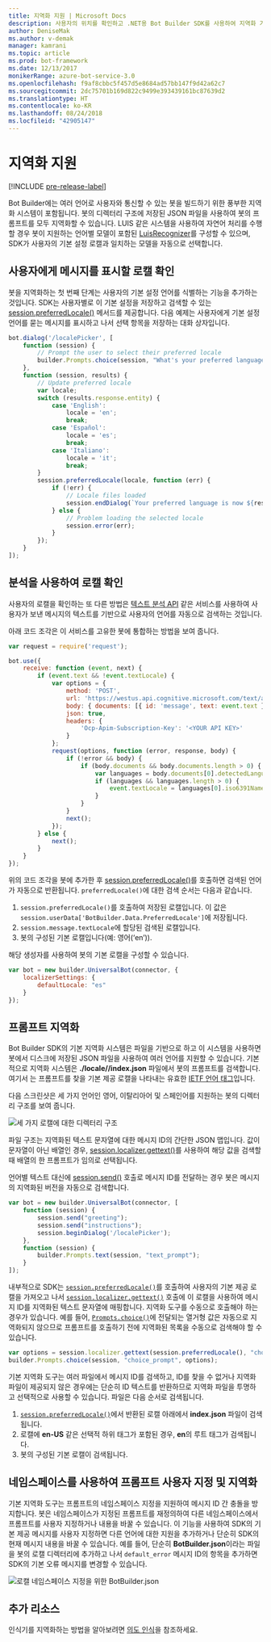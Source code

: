 ```yaml
---
title: 지역화 지원 | Microsoft Docs
description: 사용자의 위치를 확인하고 .NET용 Bot Builder SDK를 사용하여 지역화 기능을 구현하는 방법을 알아봅니다.
author: DeniseMak
ms.author: v-demak
manager: kamrani
ms.topic: article
ms.prod: bot-framework
ms.date: 12/13/2017
monikerRange: azure-bot-service-3.0
ms.openlocfilehash: f9af8cbbc5f457d5e8684ad57bb147f9d42a62c7
ms.sourcegitcommit: 2dc75701b169d822c9499e393439161bc87639d2
ms.translationtype: HT
ms.contentlocale: ko-KR
ms.lasthandoff: 08/24/2018
ms.locfileid: "42905147"
---
```

# <a name="support-localization"></a>지역화 지원

[!INCLUDE [pre-release-label](../includes/pre-release-label-v3.md)]

Bot Builder에는 여러 언어로 사용자와 통신할 수 있는 봇을 빌드하기 위한 풍부한 지역화 시스템이 포함됩니다. 봇의 디렉터리 구조에 저장된 JSON 파일을 사용하여 봇의 프롬프트를 모두 지역화할 수 있습니다. LUIS 같은 시스템을 사용하여 자연어 처리를 수행할 경우 봇이 지원하는 언어별 모델이 포함된 [LuisRecognizer][LUISRecognizer]를 구성할 수 있으며, SDK가 사용자의 기본 설정 로캘과 일치하는 모델을 자동으로 선택합니다.

## <a name="determine-the-locale-by-prompting-the-user"></a>사용자에게 메시지를 표시할 로캘 확인
봇을 지역화하는 첫 번째 단계는 사용자의 기본 설정 언어를 식별하는 기능을 추가하는 것입니다. SDK는 사용자별로 이 기본 설정을 저장하고 검색할 수 있는 [session.preferredLocale()][preferredLocal] 메서드를 제공합니다. 다음 예제는 사용자에게 기본 설정 언어를 묻는 메시지를 표시하고 나서 선택 항목을 저장하는 대화 상자입니다.

``` javascript
bot.dialog('/localePicker', [
    function (session) {
        // Prompt the user to select their preferred locale
        builder.Prompts.choice(session, "What's your preferred language?", 'English|Español|Italiano');
    },
    function (session, results) {
        // Update preferred locale
        var locale;
        switch (results.response.entity) {
            case 'English':
                locale = 'en';
                break;
            case 'Español':
                locale = 'es';
                break;
            case 'Italiano':
                locale = 'it';
                break;
        }
        session.preferredLocale(locale, function (err) {
            if (!err) {
                // Locale files loaded
                session.endDialog(`Your preferred language is now ${results.response.entity}`);
            } else {
                // Problem loading the selected locale
                session.error(err);
            }
        });
    }
]);
```

## <a name="determine-the-locale-by-using-analytics"></a>분석을 사용하여 로캘 확인
사용자의 로캘을 확인하는 또 다른 방법은 [텍스트 분석 API](/azure/cognitive-services/cognitive-services-text-analytics-quick-start) 같은 서비스를 사용하여 사용자가 보낸 메시지의 텍스트를 기반으로 사용자의 언어를 자동으로 검색하는 것입니다.

아래 코드 조각은 이 서비스를 고유한 봇에 통합하는 방법을 보여 줍니다.
``` javascript
var request = require('request');

bot.use({
    receive: function (event, next) {
        if (event.text && !event.textLocale) {
            var options = {
                method: 'POST',
                url: 'https://westus.api.cognitive.microsoft.com/text/analytics/v2.0/languages?numberOfLanguagesToDetect=1',
                body: { documents: [{ id: 'message', text: event.text }]},
                json: true,
                headers: {
                    'Ocp-Apim-Subscription-Key': '<YOUR API KEY>'
                }
            };
            request(options, function (error, response, body) {
                if (!error && body) {
                    if (body.documents && body.documents.length > 0) {
                        var languages = body.documents[0].detectedLanguages;
                        if (languages && languages.length > 0) {
                            event.textLocale = languages[0].iso6391Name;
                        }
                    }
                }
                next();
            });
        } else {
            next();
        }
    }
});
```

위의 코드 조각을 봇에 추가한 후 [session.preferredLocale()][preferredLocal]를 호출하면 검색된 언어가 자동으로 반환됩니다. `preferredLocale()`에 대한 검색 순서는 다음과 같습니다.
1. `session.preferredLocale()`를 호출하여 저장된 로캘입니다. 이 값은 `session.userData['BotBuilder.Data.PreferredLocale']`에 저장됩니다.
2. `session.message.textLocale`에 할당된 검색된 로캘입니다.
3. 봇의 구성된 기본 로캘입니다(예: 영어(‘en’)).

해당 생성자를 사용하여 봇의 기본 로캘을 구성할 수 있습니다.

```javascript
var bot = new builder.UniversalBot(connector, {
    localizerSettings: { 
        defaultLocale: "es" 
    }
});
```

## <a name="localize-prompts"></a>프롬프트 지역화
Bot Builder SDK의 기본 지역화 시스템은 파일을 기반으로 하고 이 시스템을 사용하면 봇에서 디스크에 저장된 JSON 파일을 사용하여 여러 언어를 지원할 수 있습니다. 기본적으로 지역화 시스템은 **./locale/<IETF TAG>/index.json** 파일에서 봇의 프롬프트를 검색합니다. 여기서 <IETF TAG>는 프롬프트를 찾을 기본 제공 로캘을 나타내는 유효한 [IETF 언어 태그][IEFT]입니다. 

다음 스크린샷은 세 가지 언어인 영어, 이탈리아어 및 스페인어를 지원하는 봇의 디렉터리 구조를 보여 줍니다.

![세 가지 로캘에 대한 디렉터리 구조](../media/locale-dir.png)

파일 구조는 지역화된 텍스트 문자열에 대한 메시지 ID의 간단한 JSON 맵입니다. 값이 문자열이 아닌 배열인 경우, [session.localizer.gettext()][GetText]를 사용하여 해당 값을 검색할 때 배열의 한 프롬프트가 임의로 선택됩니다. 

언어별 텍스트 대신에 [session.send()](http://docs.botframework.com/en-us/node/builder/chat-reference/classes/_botbuilder_d_.session#send) 호출로 메시지 ID를 전달하는 경우 봇은 메시지의 지역화된 버전을 자동으로 검색합니다.

```javascript
var bot = new builder.UniversalBot(connector, [
    function (session) {
        session.send("greeting");
        session.send("instructions");
        session.beginDialog('/localePicker');
    },
    function (session) {
        builder.Prompts.text(session, "text_prompt");
    }
]);
```

내부적으로 SDK는 [`session.preferredLocale()`][preferredLocale]를 호출하여 사용자의 기본 제공 로캘을 가져오고 나서 [`session.localizer.gettext()`][GetText] 호출에 이 로캘을 사용하여 메시지 ID를 지역화된 텍스트 문자열에 매핑합니다.  지역화 도구를 수동으로 호출해야 하는 경우가 있습니다. 예를 들어, [`Prompts.choice()`][promptsChoice]에 전달되는 열거형 값은 자동으로 지역화되지 않으므로 프롬프트를 호출하기 전에 지역화된 목록을 수동으로 검색해야 할 수 있습니다.

```javascript
var options = session.localizer.gettext(session.preferredLocale(), "choice_options");
builder.Prompts.choice(session, "choice_prompt", options);
```

기본 지역화 도구는 여러 파일에서 메시지 ID를 검색하고, ID를 찾을 수 없거나 지역화 파일이 제공되지 않은 경우에는 단순히 ID 텍스트를 반환하므로 지역화 파일을 투명하고 선택적으로 사용할 수 있습니다.  파일은 다음 순서로 검색됩니다.

1. [`session.preferredLocale()`][preferredLocale]에서 반환된 로캘 아래에서 **index.json** 파일이 검색됩니다.
2. 로캘에 **en-US** 같은 선택적 하위 태그가 포함된 경우, **en**의 루트 태그가 검색됩니다.
3. 봇의 구성된 기본 로캘이 검색됩니다.

## <a name="use-namespaces-to-customize-and-localize-prompts"></a>네임스페이스를 사용하여 프롬프트 사용자 지정 및 지역화
기본 지역화 도구는 프롬프트의 네임스페이스 지정을 지원하여 메시지 ID 간 충돌을 방지합니다.  봇은 네임스페이스가 지정된 프롬프트를 재정의하여 다른 네임스페이스에서 프롬프트를 사용자 지정하거나 내용을 바꿀 수 있습니다.  이 기능을 사용하여 SDK의 기본 제공 메시지를 사용자 지정하면 다른 언어에 대한 지원을 추가하거나 단순히 SDK의 현재 메시지 내용을 바꿀 수 있습니다.  예를 들어, 단순히 **BotBuilder.json**이라는 파일을 봇의 로캘 디렉터리에 추가하고 나서 `default_error` 메시지 ID의 항목을 추가하면 SDK의 기본 오류 메시지를 변경할 수 있습니다.

![로캘 네임스페이스 지정을 위한 BotBuilder.json](../media/locale-namespacing.png)


## <a name="additional-resources"></a>추가 리소스

인식기를 지역화하는 방법을 알아보려면 [의도 인식](bot-builder-nodejs-recognize-intent-messages.md)을 참조하세요.


[LUIS]: https://www.luis.ai/
[IMessage]: http://docs.botframework.com/en-us/node/builder/chat-reference/interfaces/_botbuilder_d_.imessage
[IntentRecognizerSetOptions]: https://docs.botframework.com/en-us/node/builder/chat-reference/interfaces/_botbuilder_d_.iintentrecognizersetoptions.html
[LUISRecognizer]: https://docs.botframework.com/en-us/node/builder/chat-reference/classes/_botbuilder_d_.luisrecognizer
[LUISSample]: https://github.com/Microsoft/BotBuilder/blob/master/Node/examples/basics-naturalLanguage/app.js
[DisambiguationSample]: https://github.com/Microsoft/BotBuilder/tree/master/Node/examples/feature-onDisambiguateRoute
[preferredLocal]: https://docs.botframework.com/en-us/node/builder/chat-reference/classes/_botbuilder_d_.session#preferredlocale
[preferredLocale]: https://docs.botframework.com/en-us/node/builder/chat-reference/classes/_botbuilder_d_.session#preferredlocale
[promptsChoice]: https://docs.botframework.com/en-us/node/builder/chat-reference/interfaces/_botbuilder_d_.__global.iprompts.html#choice
[GetText]: https://docs.botframework.com/en-us/node/builder/chat-reference/interfaces/_botbuilder_d_.ilocalizer.html#gettext
[IEFT]: https://en.wikipedia.org/wiki/IETF_language_tag

